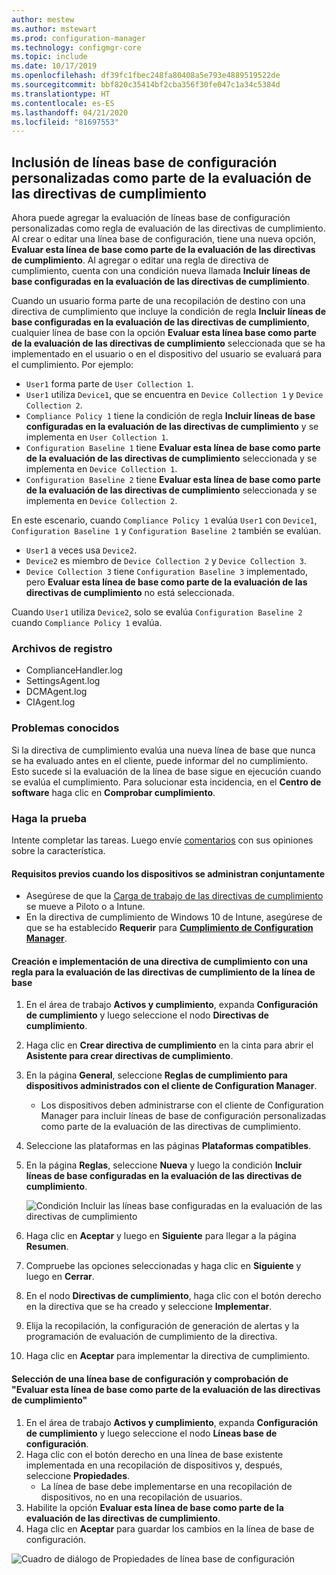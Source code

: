 ```yaml
---
author: mestew
ms.author: mstewart
ms.prod: configuration-manager
ms.technology: configmgr-core
ms.topic: include
ms.date: 10/17/2019
ms.openlocfilehash: df39fc1fbec248fa80408a5e793e4889519522de
ms.sourcegitcommit: bbf820c35414bf2cba356f30fe047c1a34c5384d
ms.translationtype: HT
ms.contentlocale: es-ES
ms.lasthandoff: 04/21/2020
ms.locfileid: "81697553"
---
```

## <a name="include-custom-configuration-baselines-as-part-of-compliance-policy-assessment"></a><a name="bkmk_CAbaselines"></a> Inclusión de líneas base de configuración personalizadas como parte de la evaluación de las directivas de cumplimiento

Ahora puede agregar la evaluación de líneas base de configuración personalizadas como regla de evaluación de las directivas de cumplimiento. Al crear o editar una línea base de configuración, tiene una nueva opción, **Evaluar esta línea de base como parte de la evaluación de las directivas de cumplimiento**. Al agregar o editar una regla de directiva de cumplimiento, cuenta con una condición nueva llamada **Incluir líneas de base configuradas en la evaluación de las directivas de cumplimiento**.

Cuando un usuario forma parte de una recopilación de destino con una directiva de cumplimiento que incluye la condición de regla **Incluir líneas de base configuradas en la evaluación de las directivas de cumplimiento**, cualquier línea de base con la opción **Evaluar esta línea base como parte de la evaluación de las directivas de cumplimiento** seleccionada que se ha implementado en el usuario o en el dispositivo del usuario se evaluará para el cumplimiento. Por ejemplo:

- `User1` forma parte de `User Collection 1`.
- `User1` utiliza `Device1`, que se encuentra en `Device Collection 1` y `Device Collection 2`.
- `Compliance Policy 1` tiene la condición de regla **Incluir líneas de base configuradas en la evaluación de las directivas de cumplimiento** y se implementa en `User Collection 1`.
- `Configuration Baseline 1` tiene **Evaluar esta línea de base como parte de la evaluación de las directivas de cumplimiento** seleccionada y se implementa en `Device Collection 1`.
- `Configuration Baseline 2` tiene **Evaluar esta línea de base como parte de la evaluación de las directivas de cumplimiento** seleccionada y se implementa en `Device Collection 2`.

En este escenario, cuando `Compliance Policy 1` evalúa `User1` con `Device1`, `Configuration Baseline 1` y `Configuration Baseline 2` también se evalúan.

- `User1` a veces usa `Device2`.
- `Device2` es miembro de `Device Collection 2` y `Device Collection 3`.
- `Device Collection 3` tiene `Configuration Baseline 3` implementado, pero **Evaluar esta línea de base como parte de la evaluación de las directivas de cumplimiento** no está seleccionada.

Cuando `User1` utiliza `Device2`, solo se evalúa `Configuration Baseline 2` cuando `Compliance Policy 1` evalúa.

### <a name="log-files"></a><a name="bkmk_CA-Logs"></a> Archivos de registro

- ComplianceHandler.log
- SettingsAgent.log
- DCMAgent.log
- CIAgent.log

### <a name="known-issues"></a>Problemas conocidos
<!--5582516-->
Si la directiva de cumplimiento evalúa una nueva línea de base que nunca se ha evaluado antes en el cliente, puede informar del no cumplimiento. Esto sucede si la evaluación de la línea de base sigue en ejecución cuando se evalúa el cumplimiento. Para solucionar esta incidencia, en el **Centro de software** haga clic en **Comprobar cumplimiento**.

### <a name="try-it-out"></a>Haga la prueba

Intente completar las tareas. Luego envíe [comentarios](../../../../understand/find-help.md#product-feedback) con sus opiniones sobre la característica.

#### <a name="prerequisites-when-the-devices-are-co-managed"></a>Requisitos previos cuando los dispositivos se administran conjuntamente

- Asegúrese de que la [Carga de trabajo de las directivas de cumplimiento](../../../../../comanage/workloads.md#compliance-policies) se mueve a Piloto o a Intune.
- En la directiva de cumplimiento de Windows 10 de Intune, asegúrese de que se ha establecido **Requerir** para [**Cumplimiento de Configuration Manager**](https://docs.microsoft.com/intune/protect/compliance-policy-create-windows#configuration-manager-compliance).

#### <a name="create-and-deploy-a-compliance-policy-with-a-rule-for-baseline-compliance-policy-assessment"></a>Creación e implementación de una directiva de cumplimiento con una regla para la evaluación de las directivas de cumplimiento de la línea de base

1. En el área de trabajo **Activos y cumplimiento**, expanda **Configuración de cumplimiento** y luego seleccione el nodo **Directivas de cumplimiento**.
1. Haga clic en **Crear directiva de cumplimiento** en la cinta para abrir el **Asistente para crear directivas de cumplimiento**.
1. En la página **General**, seleccione **Reglas de cumplimiento para dispositivos administrados con el cliente de Configuration Manager**.
   - Los dispositivos deben administrarse con el cliente de Configuration Manager para incluir líneas de base de configuración personalizadas como parte de la evaluación de las directivas de cumplimiento.
1. Seleccione las plataformas en las páginas **Plataformas compatibles**.
1. En la página **Reglas**, seleccione **Nueva** y luego la condición **Incluir líneas de base configuradas en la evaluación de las directivas de cumplimiento**.

   ![Condición Incluir las líneas base configuradas en la evaluación de las directivas de cumplimiento](../../media/3608345-create-compliance-policy-rule.png)

1. Haga clic en **Aceptar** y luego en **Siguiente** para llegar a la página **Resumen**.
1. Compruebe las opciones seleccionadas y haga clic en **Siguiente** y luego en **Cerrar**.
1. En el nodo **Directivas de cumplimiento**, haga clic con el botón derecho en la directiva que se ha creado y seleccione **Implementar**.
1. Elija la recopilación, la configuración de generación de alertas y la programación de evaluación de cumplimiento de la directiva.
1. Haga clic en **Aceptar** para implementar la directiva de cumplimiento.


#### <a name="select-a-configuration-baseline-and-check-evaluate-this-baseline-as-part-of-compliance-policy-assessment"></a>Selección de una línea base de configuración y comprobación de "Evaluar esta línea de base como parte de la evaluación de las directivas de cumplimiento"

1. En el área de trabajo **Activos y cumplimiento**, expanda **Configuración de cumplimiento** y luego seleccione el nodo **Líneas base de configuración**.
1. Haga clic con el botón derecho en una línea de base existente implementada en una recopilación de dispositivos y, después, seleccione **Propiedades**.
   - La línea de base debe implementarse en una recopilación de dispositivos, no en una recopilación de usuarios.
1. Habilite la opción **Evaluar esta línea de base como parte de la evaluación de las directivas de cumplimiento**.
1. Haga clic en **Aceptar** para guardar los cambios en la línea de base de configuración.

![Cuadro de diálogo de Propiedades de línea base de configuración](../../media/3608345-configuration-baseline-properties.png)

